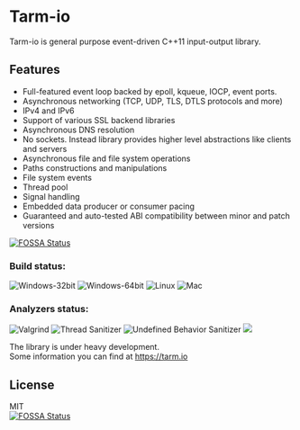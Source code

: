 # Tarm-io
Tarm-io is general purpose event-driven C++11 input-output library.  

## Features

* Full-featured event loop backed by epoll, kqueue, IOCP, event ports.
* Asynchronous networking (TCP, UDP, TLS, DTLS protocols and more)
* IPv4 and IPv6
* Support of various SSL backend libraries
* Asynchronous DNS resolution
* No sockets. Instead library provides higher level abstractions like clients and servers
* Asynchronous file and file system operations
* Paths constructions and manipulations
* File system events
* Thread pool
* Signal handling
* Embedded data producer or consumer pacing
* Guaranteed and auto-tested ABI compatibility between minor and patch versions

[![FOSSA Status](https://app.fossa.com/api/projects/git%2Bgithub.com%2Ftarm-project%2Ftarm-io.svg?type=shield)](https://app.fossa.com/projects/git%2Bgithub.com%2Ftarm-project%2Ftarm-io?ref=badge_shield)
### Build status:
![Windows-32bit](https://github.com/tarm-project/tarm-io/workflows/Windows-32bit/badge.svg) 
![Windows-64bit](https://github.com/tarm-project/tarm-io/workflows/Windows-64bit/badge.svg) 
![Linux](https://github.com/tarm-project/tarm-io/workflows/Linux/badge.svg) 
![Mac](https://github.com/tarm-project/tarm-io/workflows/Mac/badge.svg) 

### Analyzers status:
![Valgrind](https://github.com/tarm-project/tarm-io/workflows/Valgrind/badge.svg) 
![Thread Sanitizer](https://github.com/tarm-project/tarm-io/workflows/Thread%20Sanitizer/badge.svg) 
![Undefined Behavior Sanitizer](https://github.com/tarm-project/tarm-io/workflows/Undefined%20Behavior%20Sanitizer/badge.svg)  [<img src="https://img.shields.io/coverity/scan/21283.svg">](https://scan.coverity.com/projects/tarm-project-tarm-io) 


The library is under heavy development.  
Some information you can find at https://tarm.io


## License
MIT  
[![FOSSA Status](https://app.fossa.com/api/projects/git%2Bgithub.com%2Ftarm-project%2Ftarm-io.svg?type=large)](https://app.fossa.com/projects/git%2Bgithub.com%2Ftarm-project%2Ftarm-io?ref=badge_large)
